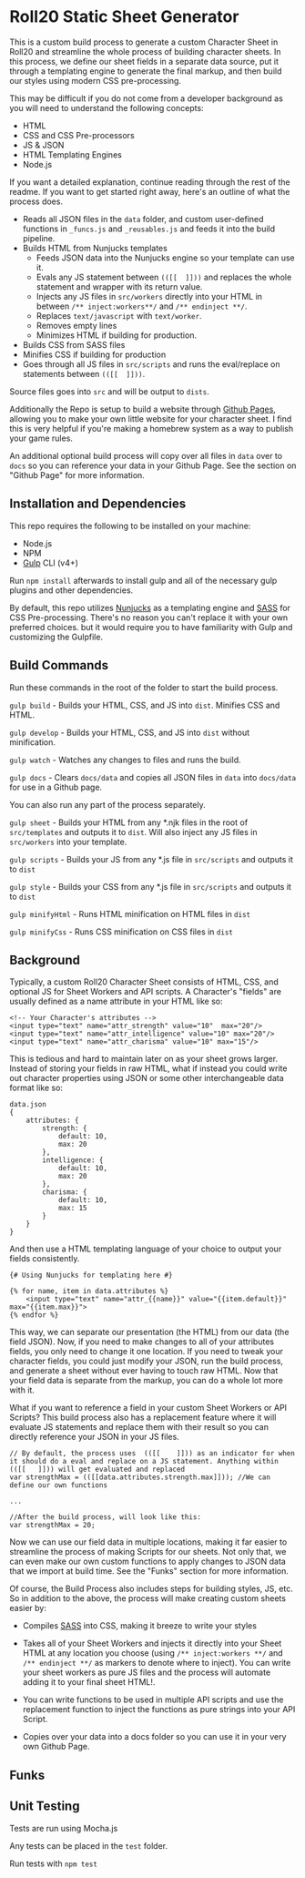 # Roll20 Static Sheet Generator #

This is a custom build process to generate a custom Character Sheet in Roll20 and streamline the whole process of building character sheets. In this process, we define our sheet fields in a separate data source, put it through a templating engine to generate the final markup, and then build our styles using modern CSS pre-processing.

This may be difficult if you do not come from a developer background as you will need to understand the following concepts:

- HTML
- CSS and CSS Pre-processors
- JS & JSON
- HTML Templating Engines
- Node.js


If you want a detailed explanation, continue reading through the rest of the readme. If you want to get started right away, here's an outline of what the process does.

- Reads all JSON files in the `data` folder, and custom user-defined functions in `_funcs.js` and `_reusables.js` and feeds it into the build pipeline.
- Builds HTML from Nunjucks templates
    - Feeds JSON data into the Nunjucks engine so your template can use it.
    - Evals any JS statement between `(([[  ]]))` and replaces the whole statement and wrapper with its return value.
    - Injects any JS files in `src/workers` directly into your HTML in between `/** inject:workers**/` and `/** endinject **/`.
    - Replaces `text/javascript` with `text/worker`. 
    - Removes empty lines
    - Minimizes HTML if building for production.
- Builds CSS from SASS files
- Minifies CSS if building for production
- Goes through all JS files in `src/scripts` and runs the eval/replace on statements between `(([[  ]]))`. 

Source files goes into `src` and will be output to `dists`.


Additionally the Repo is setup to build a website through [Github Pages](https://docs.github.com/en/pages), allowing you to make your own little website for your character sheet. I find this is very helpful if you're making a homebrew system as a way to publish your game rules.

An additional optional build process will copy over all files in `data` over to `docs` so you can reference your data in your Github Page. See the section on "Github Page" for more information.



## Installation and Dependencies ##

This repo requires the following to be installed on your machine:

- Node.js
- NPM
- [Gulp](https://gulpjs.com/) CLI (v4+)

Run `npm install` afterwards to install gulp and all of the necessary gulp plugins and other dependencies.

By default, this repo utilizes [Nunjucks](https://mozilla.github.io/nunjucks/) as a templating engine and [SASS](https://sass-lang.com/) for CSS Pre-processing. There's no reason you can't replace it with your own preferred choices. but it would require you to have familiarity with Gulp and customizing the Gulpfile.



## Build Commands ##

Run these commands in the root of the folder to start the build process.

`gulp build` - Builds your HTML, CSS, and JS into `dist`. Minifies CSS and HTML.

`gulp develop` - Builds your HTML, CSS, and JS into `dist` without minification.

`gulp watch` - Watches any changes to files and runs the build.

`gulp docs` - Clears `docs/data` and copies all JSON files in `data` into `docs/data` for use in a Github page.


You can also run any part of the process separately.


`gulp sheet` - Builds your HTML from any *.njk files in the root of `src/templates` and outputs it to `dist`. Will also inject any JS files in `src/workers` into your template.

`gulp scripts` - Builds your JS from any *.js file in `src/scripts` and outputs it to `dist`

`gulp style` - Builds your CSS from any *.js file in `src/scripts` and outputs it to `dist`

`gulp minifyHtml` - Runs HTML minification on HTML files in `dist`

`gulp minifyCss` - Runs CSS minification on CSS files in `dist`


## Background ##

Typically, a custom Roll20 Character Sheet consists of HTML, CSS, and optional JS for Sheet Workers and API scripts. A Character's "fields" are usually defined as a name attribute in your HTML like so:


```
<!-- Your Character's attributes -->
<input type="text" name="attr_strength" value="10"  max="20"/>
<input type="text" name="attr_intelligence" value="10" max="20"/>
<input type="text" name="attr_charisma" value="10" max="15"/>
```

This is tedious and hard to maintain later on as your sheet grows larger. Instead of storing your fields in raw HTML, what if instead you could write out character properties using JSON or some other interchangeable data format like so:

```
data.json
{
    attributes: {
        strength: {
            default: 10,
            max: 20
        },
        intelligence: {
            default: 10,
            max: 20
        },
        charisma: {
            default: 10,
            max: 15
        }
    }
}
```

And then use a HTML templating language of your choice to output your fields consistently. 

```
{# Using Nunjucks for templating here #}

{% for name, item in data.attributes %} 
    <input type="text" name="attr_{{name}}" value="{{item.default}}" max="{{item.max}}">
{% endfor %}
```

This way, we can separate our presentation (the HTML) from our data (the field JSON). Now, if you need to make changes to all of your attributes fields, you only need to change it one location. If you need to tweak your character fields, you could just modify your JSON, run the build process, and generate a sheet without ever having to touch raw HTML. Now that your field data is separate from the markup, you can do a whole lot more with it.

What if you want to reference a field in your custom Sheet Workers or API Scripts? This build process also has a replacement feature where it will evaluate JS statements and replace them with their result so you can directly reference your JSON in your JS files.

```
// By default, the process uses  (([[    ]])) as an indicator for when it should do a eval and replace on a JS statement. Anything within (([[   ]])) will get evaluated and replaced
var strengthMax = (([[data.attributes.strength.max]])); //We can define our own functions

...

//After the build process, will look like this:
var strengthMax = 20;
```

Now we can use our field data in multiple locations, making it far easier to streamline the process of making Scripts for our sheets. Not only that, we can even make our own custom functions to apply changes to JSON data that we import at build time. See the "Funks" section for more information.

Of course, the Build Process also includes steps for building styles, JS, etc. So in addition to the above, the process will make creating custom sheets easier by:

- Compiles [SASS](https://sass-lang.com/) into CSS, making it breeze to write your styles

- Takes all of your Sheet Workers and injects it directly into your Sheet HTML at any location you choose (using `/** inject:workers **/` and `/** endinject **/` as markers to denote where to inject). You can write your sheet workers as pure JS files and the process will automate adding it to your final sheet HTML!.

- You can write functions to be used in multiple API scripts and use the replacement function to inject the functions as pure strings into your API Script.

- Copies over your data into a docs folder so you can use it in your very own Github Page.



## Funks ##





## Unit Testing ##

Tests are run using Mocha.js

Any tests can be placed in the `test` folder.

Run tests with `npm test`